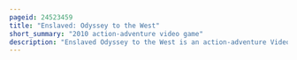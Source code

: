 ```yaml
---
pageid: 24523459
title: "Enslaved: Odyssey to the West"
short_summary: "2010 action-adventure video game"
description: "Enslaved Odyssey to the West is an action-adventure Video Game developed by ninja Theory and published by namco Bandai Games. Announced in 2009 as enslaved it was released on the Playstation 3 and xbox 360 in October 2010. As a loose Adaptation of the novel Journey to the West the Game is set in a future post-apocalyptic World after a global War. Only Remnants of Humanity survive along with the still active War Machines left over from the Conflict. The Game's Story follows Monkey who is forced to escort Trip Home safely after they survive a Ship Crash. Players play as Monkey, who must combat Enemies using his Staff from a third-person Perspective, engage in different Platforming Challenges and solve Puzzles."
---
```

